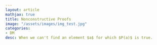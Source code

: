```yaml
---
layout: article
mathjax: true
title: Nonconstructive Proofs
image: "/assets/images/img_test.jpg"
categories:
- DM
desc: When we can't find an element $a$ for which $P(a)$ is true.

































































































































































































































































































































































 
imagealt: 
---
```


When we can't find an element $a$ for which $P(a)$ is true.

































































































































































































































































































































































But rather prove $\exists xP(x)$ is true in some other way.


































































































































































































































































































































































This type of proof is called *nonconstructive*.